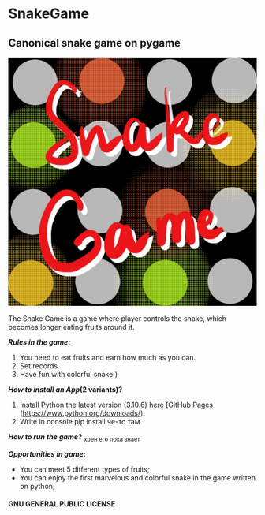 # **SnakeGame**
## Canonical snake game on pygame

![This is an image](снакягамя.jpg)

The Snake Game is a game where player controls the snake, which becomes longer eating fruits around it.

**_Rules in the game_:**
1. You need to eat fruits and earn how much as you can.
2. Set records.
3. Have fun with colorful snake:)

**_How to install an App_(2 variants)?**
1. Install Python the latest version (3.10.6) here [GitHub Pages (https://www.python.org/downloads/).
2. Write in console pip install че-то там

**_How to run the game_?**
<sub> хрен его пока знает </sub>

**_Opportunities in game_:**
- You can meet 5 different types of fruits;
- You can enjoy the first marvelous and colorful snake in the game written on python;

#### GNU GENERAL PUBLIC LICENSE